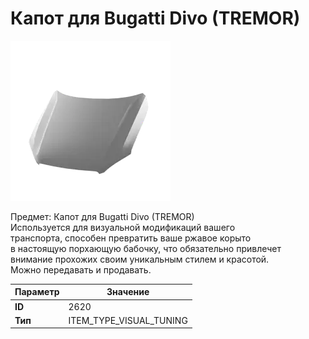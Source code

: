 # Капот для Bugatti Divo (TREMOR)

![Item Image](../img/2620.webp?raw=true)

Предмет: Капот для Bugatti Divo (TREMOR)<br>Используется для визуальной модификаций вашего<br>транспорта, способен превратить ваше ржавое корыто<br>в настоящую порхающую бабочку, что обязательно привлечет<br>внимание прохожих своим уникальным стилем и красотой.<br>Можно передавать и продавать.


| Параметр | Значение |
|----------|----------|
| **ID** | 2620 |
| **Тип** | ITEM_TYPE_VISUAL_TUNING |

